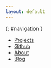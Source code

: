 ```yaml
---
layout: default
---
```


{: #navigation }
* [Projects](/projects.html)
* [Github](http://github.com/aboutaaron)
* [About](/about.html)
* [Blog](http://blog.aboutaaron.com)